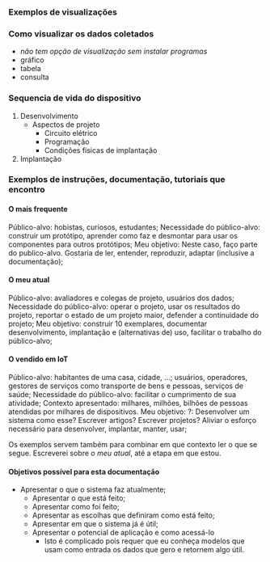 ### Exemplos de visualizações


### Como visualizar os dados coletados

- *não tem opção de visualização sem instalar programas*
- gráfico
- tabela
- consulta



### Sequencia de vida do dispositivo

1. Desenvolvimento
   - Aspectos de projeto
      - Circuito elétrico
      - Programação
      - Condições físicas de implantação
2. Implantação

### Exemplos de instruções, documentação, tutoriais que encontro

#### O mais frequente

Público-alvo: hobistas, curiosos, estudantes;
Necessidade do público-alvo: construir um protótipo, aprender como faz e desmontar para usar os componentes para outros protótipos;
Meu objetivo: Neste caso, faço parte do publico-alvo. Gostaria de ler, entender, reproduzir, adaptar (inclusive a documentação);

#### O meu atual

Público-alvo: avaliadores e colegas de projeto, usuários dos dados;
Necessidade do público-alvo: operar o projeto, usar os resultados do projeto, reportar o estado de um projeto maior, defender a continuidade do projeto;
Meu objetivo: construir 10 exemplares, documentar desenvolvimento, implantação e (alternativas de) uso, facilitar o trabalho do público-alvo;

#### O vendido em IoT

Público-alvo: habitantes de uma casa, cidade, ...; usuários, operadores, gestores de serviços como transporte de bens e pessoas, serviços de saúde;
Necessidade do público-alvo: facilitar o cumprimento de sua atividade;
Contexto apresentado: milhares, milhões, bilhões de pessoas atendidas por milhares de dispositivos.
Meu objetivo: ?: Desenvolver um sistema como esse? Escrever artigos? Escrever projetos? Aliviar o esforço necessário para desenvolver, implantar, manter, usar; 

Os exemplos servem também para combinar em que contexto ler o que se segue. Escreverei sobre *o meu atual*, até a etapa em que estou.

#### Objetivos possível para esta documentação

- Apresentar o que o sistema faz atualmente;
   - Apresentar o que está feito;
   - Apresentar como foi feito;
   - Apresentar as escolhas que definiram como está feito;
   - Apresentar em que o sistema já é útil;
   - Apresentar o potencial de aplicação e como acessá-lo
      - Isto é complicado pois requer que eu conheça modelos que usam como entrada os dados que gero e retornem algo útil. 
